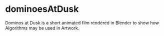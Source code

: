 # dominoesAtDusk
Dominos at Dusk is a short animated film rendered in Blender to show how Algorithms may be used in Artwork.
